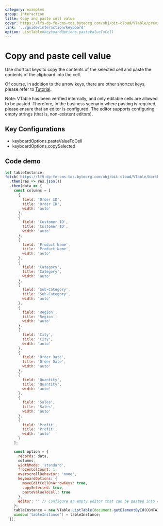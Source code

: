 ```yaml
---
category: examples
group: Interaction
title: Copy and paste cell value
cover: https://lf9-dp-fe-cms-tos.byteorg.com/obj/bit-cloud/VTable/preview/copy-paste-cell-value.gif
link: '../guide/interaction/keyboard'
option: ListTable#keyboardOptions.pasteValueToCell
---
```


# Copy and paste cell value

Use shortcut keys to copy the contents of the selected cell and paste the contents of the clipboard into the cell.

Of course, in addition to the arrow keys, there are other shortcut keys, please refer to [Tutorial](../../guide/interaction/keyboard).

Note: VTable has been verified internally, and only editable cells are allowed to be pasted. Therefore, in the business scenario where pasting is required, please ensure that an editor is configured. The editor supports configuring empty strings (that is, non-existent editors).

## Key Configurations

- keyboardOptions.pasteValueToCell
- keyboardOptions.copySelected

## Code demo

```javascript livedemo template=vtable
let tableInstance;
fetch('https://lf9-dp-fe-cms-tos.byteorg.com/obj/bit-cloud/VTable/North_American_Superstore_data.json')
  .then(res => res.json())
  .then(data => {
    const columns = [
      {
        field: 'Order ID',
        title: 'Order ID',
        width: 'auto'
      },
      {
        field: 'Customer ID',
        title: 'Customer ID',
        width: 'auto'
      },
      {
        field: 'Product Name',
        title: 'Product Name',
        width: 'auto'
      },
      {
        field: 'Category',
        title: 'Category',
        width: 'auto'
      },
      {
        field: 'Sub-Category',
        title: 'Sub-Category',
        width: 'auto'
      },
      {
        field: 'Region',
        title: 'Region',
        width: 'auto'
      },
      {
        field: 'City',
        title: 'City',
        width: 'auto'
      },
      {
        field: 'Order Date',
        title: 'Order Date',
        width: 'auto'
      },
      {
        field: 'Quantity',
        title: 'Quantity',
        width: 'auto'
      },
      {
        field: 'Sales',
        title: 'Sales',
        width: 'auto'
      },
      {
        field: 'Profit',
        title: 'Profit',
        width: 'auto'
      }
    ];

    const option = {
      records: data,
      columns,
      widthMode: 'standard',
      frozenColCount: 1,
      overscrollBehavior: 'none',
      keyboardOptions: {
        moveEditCellOnArrowKeys: true,
        copySelected: true,
        pasteValueToCell: true
      },
      editor: '' // Configure an empty editor that can be pasted into cells everywhere
    };
    tableInstance = new VTable.ListTable(document.getElementById(CONTAINER_ID), option);
    window['tableInstance'] = tableInstance;
  });
```
